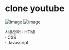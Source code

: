 # clone youtube

![image](https://user-images.githubusercontent.com/103891387/171329546-32d5ec2b-5454-447d-b3e4-3b68289da6e0.png)
![image](https://user-images.githubusercontent.com/103891387/171329608-8e5daeb1-3fc4-4190-9d0f-5737ca0bafc5.png)


사용언어
· HTMl<br>
· CSS<br>
· Javascript
